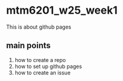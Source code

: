 # mtm6201_w25_week1
This is about github pages
## main points
1. how to create a repo
2. how to set up github pages
3. how to create an issue